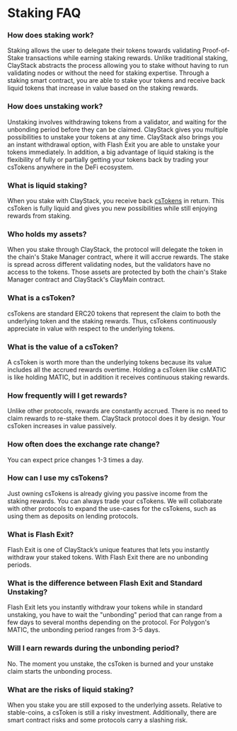 # Staking FAQ

### How does staking work?
Staking allows the user to delegate their tokens towards validating Proof-of-Stake transactions while earning staking rewards. Unlike traditional staking, ClayStack abstracts the process allowing you to stake without having to run validating nodes or without the need for staking expertise. Through a staking smart contract, you are able to stake your tokens and receive back liquid tokens that increase in value based on the staking rewards.

### How does unstaking work?
Unstaking involves withdrawing tokens from a validator, and waiting for the unbonding period before they can be claimed. ClayStack gives you multiple possibilities to unstake your tokens at any time. ClayStack also brings you an instant withdrawal option, with Flash Exit you are able to unstake your tokens immediately. In addition, a big advantage of liquid staking is the flexibility of fully or partially getting your tokens back by trading your csTokens anywhere in the DeFi ecosystem.

### What is liquid staking?
When you stake with ClayStack, you receive back [csTokens](#what-is-the-cstoken) in return. This csToken is fully liquid and gives you new possibilities while still enjoying rewards from staking.

### Who holds my assets?
When you stake through ClayStack, the protocol will delegate the token in the chain's Stake Manager contract, where it will accrue rewards. The stake is spread across different validating nodes, but the validators have no access to the tokens. Those assets are protected by both the chain's Stake Manager contract and ClayStack's ClayMain contract.

### What is a csToken?

csTokens are standard ERC20 tokens that represent the claim to both the underlying token and the staking rewards. Thus, csTokens continuously appreciate in value with respect to the underlying tokens.

### What is the value of a csToken?

A csToken is worth more than the underlying tokens because its value includes all the accrued rewards overtime. Holding a csToken like csMATIC is like holding MATIC, but in addition it receives continuous staking rewards.

### How frequently will I get rewards?
Unlike other protocols, rewards are constantly accrued. There is no need to claim rewards to re-stake them. ClayStack protocol does it by design. Your csToken increases in value passively.

### How often does the exchange rate change?
You can expect price changes 1-3 times a day.

### How can I use my csTokens?
Just owning csTokens is already giving you passive income from the staking rewards. You can always trade your csTokens. We will collaborate with other protocols to expand the use-cases for the csTokens, such as using them as deposits on lending protocols. 

### What is Flash Exit?
Flash Exit is one of ClayStack’s unique features that lets you instantly withdraw your staked tokens. With Flash Exit there are no unbonding periods.

### What is the difference between Flash Exit and Standard Unstaking?
Flash Exit lets you instantly withdraw your tokens while in standard unstaking, you have to wait the "unbonding" period that can range from a few days to several months depending on the protocol. For Polygon's MATIC, the unbonding period ranges from 3-5 days.

### Will I earn rewards during the unbonding period?
No. The moment you unstake, the csToken is burned and your unstake claim starts the unbonding process.

### What are the risks of liquid staking?
When you stake you are still exposed to the underlying assets. Relative to stable-coins, a csToken is still a risky investment. Additionally, there are smart contract risks and some protocols carry a slashing risk.